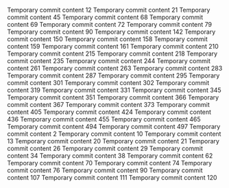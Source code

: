 Temporary commit content 12
Temporary commit content 21
Temporary commit content 45
Temporary commit content 68
Temporary commit content 69
Temporary commit content 72
Temporary commit content 79
Temporary commit content 90
Temporary commit content 142
Temporary commit content 150
Temporary commit content 158
Temporary commit content 159
Temporary commit content 161
Temporary commit content 210
Temporary commit content 215
Temporary commit content 218
Temporary commit content 235
Temporary commit content 244
Temporary commit content 261
Temporary commit content 263
Temporary commit content 283
Temporary commit content 287
Temporary commit content 295
Temporary commit content 301
Temporary commit content 302
Temporary commit content 319
Temporary commit content 331
Temporary commit content 345
Temporary commit content 351
Temporary commit content 366
Temporary commit content 367
Temporary commit content 373
Temporary commit content 405
Temporary commit content 424
Temporary commit content 436
Temporary commit content 455
Temporary commit content 465
Temporary commit content 494
Temporary commit content 497
Temporary commit content 2
Temporary commit content 10
Temporary commit content 13
Temporary commit content 20
Temporary commit content 21
Temporary commit content 26
Temporary commit content 29
Temporary commit content 34
Temporary commit content 38
Temporary commit content 62
Temporary commit content 70
Temporary commit content 74
Temporary commit content 76
Temporary commit content 90
Temporary commit content 107
Temporary commit content 111
Temporary commit content 120
